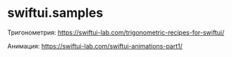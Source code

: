 # swiftui.samples


Тригонометрия:
https://swiftui-lab.com/trigonometric-recipes-for-swiftui/


Анимация:
https://swiftui-lab.com/swiftui-animations-part1/